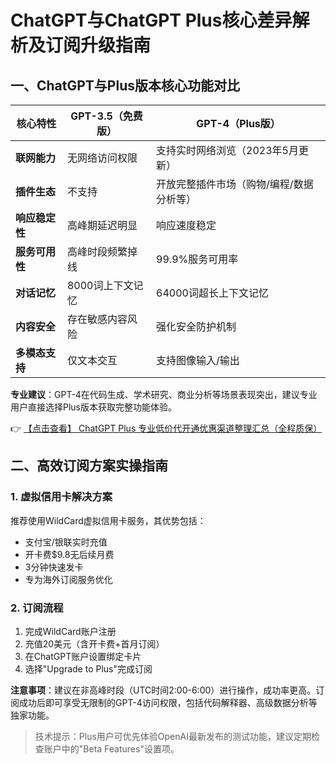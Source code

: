 # ChatGPT与ChatGPT Plus核心差异解析及订阅升级指南

## 一、ChatGPT与Plus版本核心功能对比

| 核心特性        | GPT-3.5（免费版）          | GPT-4（Plus版）              |
|----------------|---------------------------|-----------------------------|
| **联网能力**    | 无网络访问权限             | 支持实时网络浏览（2023年5月更新）|
| **插件生态**    | 不支持                   | 开放完整插件市场（购物/编程/数据分析等）|
| **响应稳定性**  | 高峰期延迟明显             | 响应速度稳定                |
| **服务可用性**  | 高峰时段频繁掉线           | 99.9%服务可用率             |
| **对话记忆**    | 8000词上下文记忆           | 64000词超长上下文记忆        |
| **内容安全**    | 存在敏感内容风险           | 强化安全防护机制            |
| **多模态支持**  | 仅文本交互                | 支持图像输入/输出           |

**专业建议**：GPT-4在代码生成、学术研究、商业分析等场景表现突出，建议专业用户直接选择Plus版本获取完整功能体验。

👉 [【点击查看】 ChatGPT Plus 专业低价代开通优惠渠道整理汇总（全程质保）](https://bit.ly/DaiKai)

## 二、高效订阅方案实操指南

### 1. 虚拟信用卡解决方案
推荐使用WildCard虚拟信用卡服务，其优势包括：
- 支付宝/银联实时充值
- 开卡费$9.8无后续月费
- 3分钟快速发卡
- 专为海外订阅服务优化

### 2. 订阅流程
1. 完成WildCard账户注册
2. 充值20美元（含开卡费+首月订阅）
3. 在ChatGPT账户设置绑定卡片
4. 选择"Upgrade to Plus"完成订阅

**注意事项**：建议在非高峰时段（UTC时间2:00-6:00）进行操作，成功率更高。订阅成功后即可享受无限制的GPT-4访问权限，包括代码解释器、高级数据分析等独家功能。

> 技术提示：Plus用户可优先体验OpenAI最新发布的测试功能，建议定期检查账户中的"Beta Features"设置项。